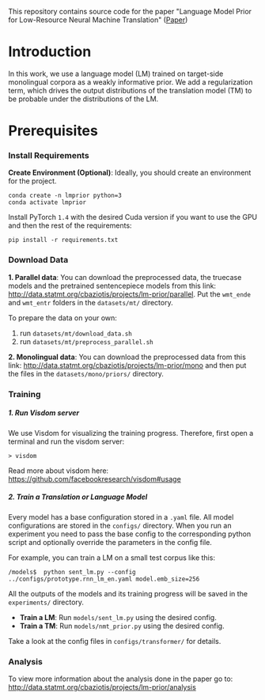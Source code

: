 This repository contains source code for the paper 
"Language Model Prior for Low-Resource Neural Machine Translation" 
([Paper](https://arxiv.org/abs/2004.14928))


# Introduction 
In this work, we use a  language model (LM) trained
on target-side monolingual corpora as a weakly
informative prior. We add a regularization term,
which drives the output distributions of the translation model (TM) to
be probable under the distributions of the LM.

# Prerequisites

 
### Install Requirements

**Create Environment (Optional)**: Ideally, you should create an environment 
for the project.

```
conda create -n lmprior python=3
conda activate lmprior
```

Install PyTorch `1.4` with the desired Cuda version if you want to use the GPU
and then the rest of the requirements:

```
pip install -r requirements.txt
```

### Download Data

**1. Parallel data**: 
You can download the preprocessed data, the truecase models and the pretrained sentencepiece models from this link:
http://data.statmt.org/cbaziotis/projects/lm-prior/parallel. 
Put the `wmt_ende` and `wmt_entr` folders in the `datasets/mt/` directory. 

To prepare the data on your own: 
 1. run `datasets/mt/download_data.sh`
 2. run `datasets/mt/preprocess_parallel.sh`
 
 
**2. Monolingual data**: 
You can download the preprocessed data from this link:
http://data.statmt.org/cbaziotis/projects/lm-prior/mono and then put the files in 
the `datasets/mono/priors/` directory.



### Training

##### 1. Run Visdom server
We use Visdom for visualizing the training progress. Therefore, first open a terminal and run the visdom server:
```shell script
> visdom
``` 
Read more about visdom here: https://github.com/facebookresearch/visdom#usage

##### 2. Train a Translation or Language Model
Every model has a base configuration stored in a `.yaml` file. 
All model configurations are stored in the `configs/` directory. 
When you run an experiment you need to pass the base config to the corresponding 
python script and optionally override the parameters in the config file.

For example, you can train a LM on a small test corpus like this:
```shell script
/models$  python sent_lm.py --config ../configs/prototype.rnn_lm_en.yaml model.emb_size=256
```
All the outputs of the models and its training progress will be saved in the `experiments/` directory.


 - **Train a LM**: Run `models/sent_lm.py` using the desired config.
 - **Train a TM**: Run `models/nmt_prior.py` using the desired config.

Take a look at the config files in `configs/transformer/` for details.

### Analysis

To view more information about the analysis done in the paper go to: 
http://data.statmt.org/cbaziotis/projects/lm-prior/analysis